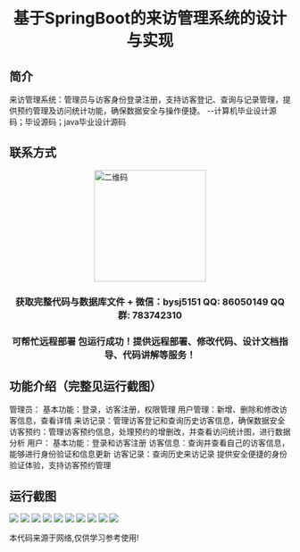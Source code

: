 <p><h1 align="center">基于SpringBoot的来访管理系统的设计与实现</h1></p>

## 简介
来访管理系统：管理员与访客身份登录注册，支持访客登记、查询与记录管理，提供预约管理及访问统计功能，确保数据安全与操作便捷。    --计算机毕业设计源码；毕设源码；java毕业设计源码


## 联系方式
<img src="https://bs-1329754181.cos.ap-shanghai.myqcloud.com/wx.jpg" alt="二维码" style="display: block; margin: 0 auto;" width="200px">
<p><h3 align="center">获取完整代码与数据库文件 + 微信：bysj5151 QQ: 86050149 QQ群: 783742310</h3></p>
<p><h3 align="center">可帮忙远程部署 包运行成功！提供远程部署、修改代码、设计文档指导、代码讲解等服务！</h3></p>

## 功能介绍（完整见运行截图）
管理员： 基本功能：登录，访客注册，权限管理 用户管理：新增、删除和修改访客信息，查看详情 来访记录：管理访客登记和查询历史访客信息，确保数据安全 访客预约：管理访客预约信息，处理预约的增删改，并查看访问统计图，进行数据分析 用户： 基本功能：登录和访客注册 访客信息：查询并查看自己的访客信息，能够进行身份验证和信息更新 访客记录：查询历史来访记录 提供安全便捷的身份验证体验，支持访客预约管理


## 运行截图
![](img/001.jpg)
![](img/002.jpg)
![](img/003.jpg)
![](img/004.jpg)
![](img/005.jpg)
![](img/006.jpg)
![](img/007.jpg)
![](img/008.jpg)
![](img/009.jpg)
![](img/010.jpg)

<p>本代码来源于网络,仅供学习参考使用!</p>
